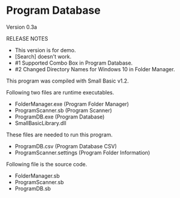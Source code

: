 Program Database
================

Version 0.3a

RELEASE NOTES


- This version is for demo.
- [Search] doesn't work.
- #1 Supported Combo Box in Program Database.
- #2 Changed Directory Names for Windows 10 in Folder Manager.

This program was compiled with Small Basic v1.2.

Following two files are runtime executables.
- FolderManager.exe (Program Folder Manager)
- ProgramScanner.sb (Program Scanner)
- ProgramDB.exe     (Program Database)
- SmallBasicLibrary.dll

These files are needed to run this program.
- ProgramDB.csv           (Program Database CSV)
- ProgramScanner.settings (Program Folder Information)

Following file is the source code.
- FolderManager.sb
- ProgramScanner.sb
- ProgramDB.sb
